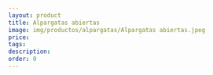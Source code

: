 ```yaml
---
layout: product
title: Alpargatas abiertas
image: img/productos/alpargatas/Alpargatas abiertas.jpeg
price: 
tags: 
description: 
order: 0
---
```

